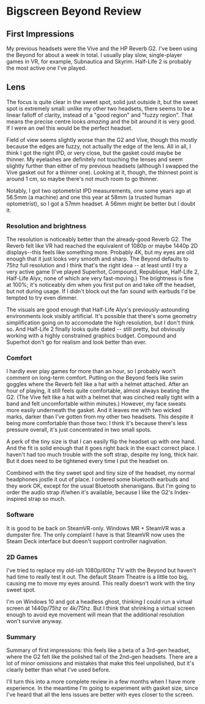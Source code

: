 # Bigscreen Beyond Review

## First Impressions

My previous headsets were the Vive and the HP Reverb G2.
I've been using the Beyond for about a week in total.
I usually play slow, single-player games in VR, for example, Subnautica and Skyrim.
Half-Life 2 is probably the most active one I've played.

## Lens

The focus is quite clear in the sweet spot, solid just outside it, but the sweet spot is extremely small:
unlike my other two headsets, there seems to be a linear falloff of clarity, instead of a "good region" and "fuzzy region".
That means the precise centre looks *amazing* and the bit around it is very good.
If I were an owl this would be the perfect headset.

Field of view seems slightly worse than the G2 and Vive, though this mostly because the edges are fuzzy, not actually the edge of the lens.
All in all, I think I got the right IPD, or very close, but the gasket could maybe be thinner.
My eyelashes are definitely not touching the lenses and seem slightly further than either of my previous headsets (although I swapped the Vive gasket out for a thinner one).
Looking at it, though, the thinnest point is around 1 cm, so maybe there's not much room to go thinner.

Notably, I got two optometrist IPD measurements, one some years ago at 56.5mm (a machine) and one this year at 58mm (a trusted human optometrist), so I got a 57mm headset.
A 56mm might be better but I doubt it.

### Resolution and brightness

The resolution is noticeably better than the already-good Reverb G2. The Reverb felt like VR had reached the equivalent of 1080p or maybe 1440p 2D displays--this feels like something more. Probably 4K, but my eyes are old enough that it just looks very smooth and sharp. The Beyond defaults to 75hz full resolution and I think that's the right idea -- at least until I try a very active game (I've played Superhot, Compound, Republique, Half-Life 2, Half-Life Alyx, none of which are very fast-moving.)
The brightness is fine at 100%; it's noticeably dim when you first put on and take off the headset, but not during usage.
If I didn't block out the fan sound with earbuds I'd be tempted to try even dimmer.

The visuals are good enough that Half-Life Alyx's previously-astounding environments look visibly artificial.
It's possible that there's some geometry simplification going on to accomodate the high resolution, but I don't think so.
And Half-Life 2 finally looks quite dated -- still pretty, but obviously working with a highly constrained graphics budget.
Compound and Superhot don't go for realism and look better than ever.

### Comfort

I hardly ever play games for more than an hour, so I probably won't comment on long-term comfort.
Putting on the Beyond feels like swim goggles where the Reverb felt like a hat with a helmet attached.
After an hour of playing, it still feels quite comfortable, almost always beating the G2. 
(The Vive felt like a hat with a helmet that was cinched really tight with a band and felt uncomfortable within minutes.)
However, my face sweats more easily underneath the gasket. 
And it leaves me with two wicked marks, darker than I've gotten from my other two headsets.
This despite it being more comfortable than those two: I think it's because there's less pressure overall, it's just concentrated in two small spots.

A perk of the tiny size is that I can easily flip the headset up with one hand.
And the fit is solid enough that it goes right back in the exact correct place.
I haven't had too much trouble with the soft strap, despite my long, thick hair.
But it does need to be tightened every time I put the headset on.

Combined with the tiny sweet spot and tiny size of the headset, my normal headphones jostle it out of place.
I ordered some bluetooth earbuds and they work OK, except for the usual Bluetooth shenanigans.
But I'm going to order the audio strap if/when it's available, because I like the G2's Index-inspired strap so much.

### Software

It is good to be back on SteamVR-only.
Windows MR + SteamVR was a dumpster fire.
The only complaint I have is that SteamVR now uses the Steam Deck interface but doesn't support controller nagivation.

### 2D Games

I've tried to replace my old-ish 1080p/60hz TV with the Beyond but haven't had time to really test it out.
The default Steam Theatre is a little too big, causing me to move my eyes around.
This really doesn't work with the tiny sweet spot.

I'm on Windows 10 and got a headless ghost, thinking I could run a virtual screen at 1440p/75hz or 4k/75hz.
But I think that shrinking a virtual screen enough to avoid eye movement will mean that the additional resolution won't survive anyway.

### Summary

Summary of first impressions: this feels like a beta of a 3rd-gen headset, where the G2 felt like the polished tail of the 2nd-gen headsets.
There are a lot of minor omissions and mistakes that make this feel unpolished, but it's clearly better than what I've used before.

I'll turn this into a more complete review in a few months when I have more experience.
In the meantime I'm going to experiment with gasket size, since I've heard that all the lens issues are better with eyes closer to the screen.